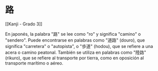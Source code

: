 # 路

[[Kanji - Grado 3]]

En japonés, la palabra "路" se lee como "ro" y significa "camino" o "sendero". Puede encontrarse en palabras como "道路" (douro), que significa "carretera" o "autopista", o "歩道" (hodou), que se refiere a una acera o camino peatonal. También se utiliza en palabras como "陸路" (rikuro), que se refiere al transporte por tierra, como en oposición al transporte marítimo o aéreo.
